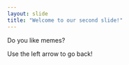```yaml
---
layout: slide
title: "Welcome to our second slide!"
---
```

Do you like memes?

Use the left arrow to go back!

